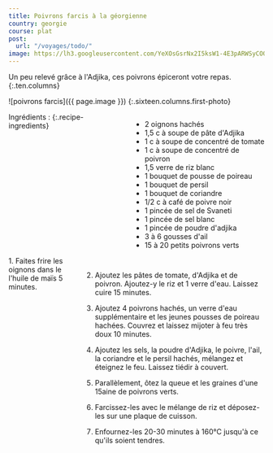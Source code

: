 ```yaml
---
title: Poivrons farcis à la géorgienne
country: georgie
course: plat
post:
  url: "/voyages/todo/"
image: https://lh3.googleusercontent.com/YeXOsGsrNx2I5ksW1-4E3pARWSyCOQEvMayp2a_RcpbPe8IuJH-VyiSm6DBD7ypXJjMP8tU0b168k9JkxXS1DkrSAp42Tpv-UZFs9RaQ2S9s7g2FpsWmbI1YR4tO28aq7LcVX5TqqUGYbE0DwPp2qF1QbWh1KaAP_ugOMuGj6OG_w4rk5yzrckQZ7KXHCSu3tJCyy5TqzEJFEB0rLub_66PPBFurUpfrkQ4BlUfF2GIURIOK5uU0xKdD2KhbkjYFq9qTD48oQbGJGQp_jXTOSLXY_BOWTARbJlPsWpsgbrlUyx-ZTe2ydwOU-gATgTOqJu4MI4K-7IQ_pmAB32nh9-Ak7jyL_eCNmRuaPZAUgS5d1VbK3-29oaqZSuWqSs-NMoew421vZsjmRdxVZIu4FEI5CVT7s34XnEkDLwZN0XG3LwQhsMq_SwF8QdQL9pNvCKnouBT4BNw0EEUNqz8TgEjEiytAcLizAeDkXTBj3wirN3qnEwXUfQm9QvwaSHDijJ53UeRyYCHLhMNc3bNsMkbzV7O_ivyCmuk-yX4w4zECjfpH2cY4Y9h8_EI3SgPsJO4wiaT_g26ChV-E3NmO9pCwrFQSUORBmqXQS5zDj1w-Djs-GViZgKwbtnZmkddy6c8FwrES4xd6k8JErurOG9-oekfRmi29_Tr_vLIrkOjWljy_aYkvhfhoaLOqa8zMajsyEl7e8zswSzBcK8f-vAts4O5bbEb8b8a82PgmtCBxu0hi=w900
---
```


Un peu relevé grâce à l'Adjika, ces poivrons épiceront votre repas.
{:.ten.columns}

<!--fin extrait-->

![poivrons farcis]({{ page.image }})
{:.sixteen.columns.first-photo}

<div class="four columns" markdown="1">
Ingrédients :
{:.recipe-ingredients}

- 2 oignons hachés
- 1,5 c à soupe de pâte d'Adjika
- 1 c à soupe de concentré de tomate
- 1 c à soupe de concentré de poivron
- 1,5 verre de riz blanc
- 1 bouquet de pousse de poireau
- 1 bouquet de persil
- 1 bouquet de coriandre
- 1/2 c à café de poivre noir
- 1 pincée de sel de Svaneti
- 1 pincée de sel blanc
- 1 pincée de poudre d'adjika
- 3 à 6 gousses d'ail
- 15 à 20 petits poivrons verts
</div>

<div class="ten columns" markdown="1">
1. Faites frire les oignons dans le l'huile de maïs 5 minutes.

2. Ajoutez les pâtes de tomate, d'Adjika et de poivron. Ajoutez-y le riz et 1 verre d'eau. Laissez cuire 15 minutes.

3. Ajoutez 4 poivrons hachés, un verre d'eau supplémentaire et les jeunes pousses de poireau hachées. Couvrez et laissez mijoter à feu très doux 10 minutes.

4. Ajoutez les sels, la poudre d'Adjika, le poivre, l'ail, la coriandre et le persil hachés, mélangez et éteignez le feu. Laissez tiédir à couvert.

5. Parallèlement, ôtez la queue et les graines d'une 15aine de poivrons verts.

6. Farcissez-les avec le mélange de riz et déposez-les sur une plaque de cuisson.

7. Enfournez-les 20-30 minutes à 160°C jusqu'à ce qu'ils soient tendres.
</div>
